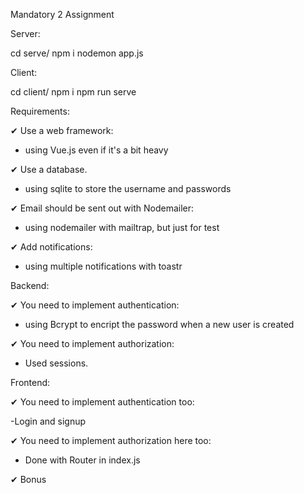 Mandatory 2 Assignment

Server:

cd serve/
npm i
nodemon app.js

Client:

cd client/
npm i
npm run serve


Requirements:

 ✔ Use a web framework:
- using Vue.js even if it's a bit heavy

 ✔ Use a database.
- using sqlite to store the username and passwords

✔ Email should be sent out with Nodemailer:
- using nodemailer with mailtrap, but just for test

✔ Add notifications:
- using multiple notifications with toastr

Backend:

✔ You need to implement authentication:
- using Bcrypt to encript the password when a new user is created

✔ You need to implement authorization:

- Used sessions.

Frontend:

✔ You need to implement authentication too:

-Login and signup

✔ You need to implement authorization here too:

- Done with Router in index.js

✔ Bonus



